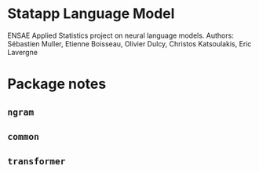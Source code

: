# Statapp Language Model
ENSAE Applied Statistics project on neural language models.
Authors: Sébastien Muller, Etienne Boisseau, Olivier Dulcy, Christos Katsoulakis, Eric Lavergne

# Package notes
## `ngram`
## `common`
## `transformer`